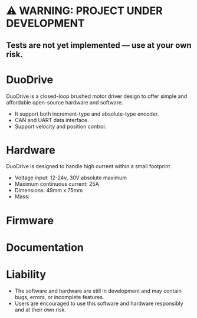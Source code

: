 # ⚠️ **WARNING: PROJECT UNDER DEVELOPMENT**
## **Tests are not yet implemented — use at your own risk.**


# DuoDrive
DuoDrive is a closed-loop brushed motor driver design to offer simple and affordable open-source hardware and software.
* It support both increment-type and absolute-type encoder.
* CAN and UART data interface.
* Support velocity and position control.

# Hardware
DuoDrive is designed to handle high current within a small footprint
* Voltage input: 12-24v, 30V absolute maximum
* Maximum continuous current: 25A
* Dimensions: 49mm x 75mm
* Mass:
# Firmware

# Documentation

# Liability
* The software and hardware are still in development and may contain bugs, errors, or incomplete features.
* Users are encouraged to use this software and hardware responsibly and at their own risk.
